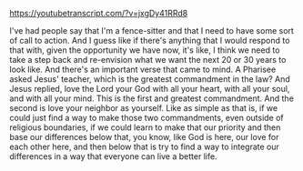 https://youtubetranscript.com/?v=jxgDy41RRd8

 I've had people say that I'm a fence-sitter and that I need to have some sort of call to action. And I guess like if there's anything that I would respond to that with, given the opportunity we have now, it's like, I think we need to take a step back and re-envision what we want the next 20 or 30 years to look like. And there's an important verse that came to mind. A Pharisee asked Jesus' teacher, which is the greatest commandment in the law? And Jesus replied, love the Lord your God with all your heart, with all your soul, and with all your mind. This is the first and greatest commandment. And the second is love your neighbor as yourself. Like as simple as that is, if we could just find a way to make those two commandments, even outside of religious boundaries, if we could learn to make that our priority and then base our differences below that, you know, like God is here, our love for each other here, and then below that is try to find a way to integrate our differences in a way that everyone can live a better life.